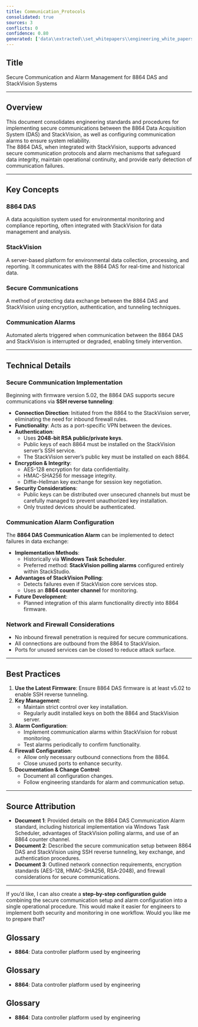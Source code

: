 ```yaml
---
title: Communication_Protocols
consolidated: true
sources: 3
conflicts: 0
confidence: 0.80
generated: ['data\\extracted\\set_whitepapers\\engineering_white_papers_WhitePapers_Alarms_EngineeringStandard-8864DASCommunicationAlarmmsg_208fb445.md', 'data\\extracted\\set_whitepapers\\engineering_white_papers_WhitePapers_SecureCommunication_SettingupSecureCommunicationsr4docx_3749cf68.md', 'data\\extracted\\set_whitepapers\\engineering_white_papers_WhitePapers_ServerMigration_ESCSecureCommunicationPortspdf_d3ae44db.md']  # This would be a timestamp
---
```


## Title
Secure Communication and Alarm Management for 8864 DAS and StackVision Systems

---

## Overview
This document consolidates engineering standards and procedures for implementing secure communications between the 8864 Data Acquisition System (DAS) and StackVision, as well as configuring communication alarms to ensure system reliability.  
The 8864 DAS, when integrated with StackVision, supports advanced secure communication protocols and alarm mechanisms that safeguard data integrity, maintain operational continuity, and provide early detection of communication failures.

---

## Key Concepts

### 8864 DAS
A data acquisition system used for environmental monitoring and compliance reporting, often integrated with StackVision for data management and analysis.

### StackVision
A server-based platform for environmental data collection, processing, and reporting. It communicates with the 8864 DAS for real-time and historical data.

### Secure Communications
A method of protecting data exchange between the 8864 DAS and StackVision using encryption, authentication, and tunneling techniques.

### Communication Alarms
Automated alerts triggered when communication between the 8864 DAS and StackVision is interrupted or degraded, enabling timely intervention.

---

## Technical Details

### Secure Communication Implementation
Beginning with firmware version 5.02, the 8864 DAS supports secure communications via **SSH reverse tunneling**:
- **Connection Direction**: Initiated from the 8864 to the StackVision server, eliminating the need for inbound firewall rules.
- **Functionality**: Acts as a port-specific VPN between the devices.
- **Authentication**:  
  - Uses **2048-bit RSA public/private keys**.
  - Public keys of each 8864 must be installed on the StackVision server’s SSH service.
  - The StackVision server’s public key must be installed on each 8864.
- **Encryption & Integrity**:  
  - AES-128 encryption for data confidentiality.
  - HMAC-SHA256 for message integrity.
  - Diffie-Hellman key exchange for session key negotiation.
- **Security Considerations**:  
  - Public keys can be distributed over unsecured channels but must be carefully managed to prevent unauthorized key installation.
  - Only trusted devices should be authenticated.

### Communication Alarm Configuration
The **8864 DAS Communication Alarm** can be implemented to detect failures in data exchange:
- **Implementation Methods**:
  - Historically via **Windows Task Scheduler**.
  - Preferred method: **StackVision polling alarms** configured entirely within StackStudio.
- **Advantages of StackVision Polling**:
  - Detects failures even if StackVision core services stop.
  - Uses an **8864 counter channel** for monitoring.
- **Future Development**:
  - Planned integration of this alarm functionality directly into 8864 firmware.

### Network and Firewall Considerations
- No inbound firewall penetration is required for secure communications.
- All connections are outbound from the 8864 to StackVision.
- Ports for unused services can be closed to reduce attack surface.

---

## Best Practices
1. **Use the Latest Firmware**: Ensure 8864 DAS firmware is at least v5.02 to enable SSH reverse tunneling.
2. **Key Management**:
   - Maintain strict control over key installation.
   - Regularly audit installed keys on both the 8864 and StackVision server.
3. **Alarm Configuration**:
   - Implement communication alarms within StackVision for robust monitoring.
   - Test alarms periodically to confirm functionality.
4. **Firewall Configuration**:
   - Allow only necessary outbound connections from the 8864.
   - Close unused ports to enhance security.
5. **Documentation & Change Control**:
   - Document all configuration changes.
   - Follow engineering standards for alarm and communication setup.

---

## Source Attribution
- **Document 1**: Provided details on the 8864 DAS Communication Alarm standard, including historical implementation via Windows Task Scheduler, advantages of StackVision polling alarms, and use of an 8864 counter channel.
- **Document 2**: Described the secure communication setup between 8864 DAS and StackVision using SSH reverse tunneling, key exchange, and authentication procedures.
- **Document 3**: Outlined network connection requirements, encryption standards (AES-128, HMAC-SHA256, RSA-2048), and firewall considerations for secure communications.

---

If you’d like, I can also create a **step-by-step configuration guide** combining the secure communication setup and alarm configuration into a single operational procedure. This would make it easier for engineers to implement both security and monitoring in one workflow. Would you like me to prepare that?

## Glossary

- **8864**: Data controller platform used by engineering


## Glossary

- **8864**: Data controller platform used by engineering


## Glossary

- **8864**: Data controller platform used by engineering
